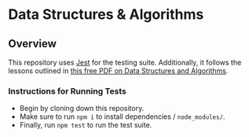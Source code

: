 # Data Structures & Algorithms

## Overview
This repository uses [Jest](https://jestjs.io/) for the testing suite. Additionally, it follows the lessons outlined in [this free PDF on Data Structures and Algorithms](https://fktpm.ru/file/77-data-structures-and-algorithms-with-javascript.pdf).

### Instructions for Running Tests
- Begin by cloning down this repository.
- Make sure to run `npm i` to install dependencies / `node_modules/`.
- Finally, run `npm test` to run the test suite.
